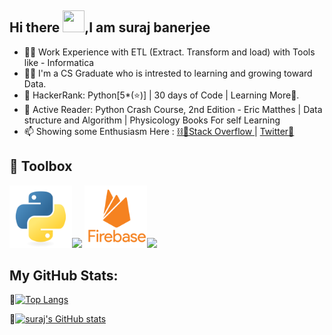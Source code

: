 ## Hi there <img src="https://raw.githubusercontent.com/MartinHeinz/MartinHeinz/master/wave.gif" width="35px" height="35px">,I am suraj banerjee

- 👨‍💻 Work Experience with ETL (Extract. Transform and load) with Tools like - Informatica 
- 👨‍🎓 I'm a CS Graduate who is intrested to learning and growing toward Data. 
- 🌱 HackerRank: Python[5*(⭐)] | 30 days of Code | Learning More🛒.
- 📒 Active Reader: Python Crash Course, 2nd Edition - Eric Matthes | Data structure and Algorithm | Physicology Books For self Learning 
- 📫 Showing some Enthusiasm Here : <a href="https://stackoverflow.com/users/12947226/suraj-0o0"> ⛓🧱Stack Overflow </a>  |  <a href="https://twitter.com/Suraj_1m"> Twitter🐤 </a>
 
 
 ## 🧧 Toolbox 
 
<img src="https://github.com/devicons/devicon/blob/2ae2a900d2f041da66e950e4d48052658d850630/icons/python/python-original.svg" width="100px" ><img src="https://raw.githubusercontent.com/jmnote/z-icons/master/svg/java.svg" width="100px"> <img src="https://github.com/devicons/devicon/blob/master/icons/firebase/firebase-plain-wordmark.svg" width="100px"><img src="https://raw.githubusercontent.com/jmnote/z-icons/master/svg/git.svg" width="100px">


## My GitHub Stats:

🔐[![Top Langs](https://github-readme-stats.vercel.app/api/top-langs/?username=surajbanerjee&show_icons=true&theme=radical)](https://github.com/surajbanerjee/github-readme-stats)

🔐[![suraj's GitHub stats](https://github-readme-stats.vercel.app/api?username=surajbanerjee&show_icons=true&theme=radical)](https://github.com/surajbanerjee/github-readme-stats)
